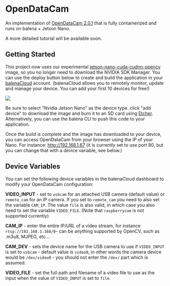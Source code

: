 # OpenDataCam
An implementation of [OpenDataCam 2.0.1](https://github.com/opendatacam/opendatacam) that is fully containerized and runs on balena + Jetson Nano.

A more detailed tutorial will be available soon.

## Getting Started

This project now uses our experimental [jetson-nano-cuda-cudnn-opencv](https://hub.docker.com/repository/docker/resinplayground/jetson-nano-cuda-cudnn-opencv) image, so you no longer need to download the NVIDIA SDK Manager. You can use the deploy button below to create and build the application in your [balenaCloud](https://www.balena.io/cloud/) account. (balenaCloud allows you to remotely monitor, update and manage your device. You can add your first 10 devices for free!)

[![](https://www.balena.io/deploy.png)](https://dashboard.balena-cloud.com/deploy)

Be sure to select "Nvidia Jetson Nano" as the device type. click "add device" to download the image and burn it to an SD card using [Etcher](https://www.balena.io/etcher/). Alternatively, you can use the balena CLI to push this code to your application.

Once the build is complete and the image has downloaded to your device, you can access OpenDataCam from your browser using the IP of your Nano. For instance: http://192.168.1.67 (it is currently set to use port 80, but you can change that with a device variable, see below.)


## Device Variables

You can set the following device variables in the balenaCloud dashboard to modify your OpenDataCam configuration:

**VIDEO_INPUT** - set to `usbcam` for an attached USB camera (default value) or `remote_cam` for an IP camera. If you set to `remote_cam` you need to also set the variable `CAM_IP`. The value `file` is also valid, in which case you also need to set the variable `VIDEO_FILE`. (Note that `raspberrycam` is not supported currently)

**CAM_IP** - enter the entire IP/URL of a video stream, for instance `rtsp://192.168.1.168/0`- can be anything supported by OpenCV, such as .m3u8, MJPEG, etc...

**CAM_DEV** - sets the device name for the USB camera to use if `VIDEO_INPUT` is set to `usbcam` - default value is `video0`, in other words the camera device would be `/dev/video0` - you should not enter the `/dev/` part which is assumed.

**VIDEO_FILE** - set the full path and filename of a video file to use as the input when the value of `VIDEO_INPUT` is set to `file`.

